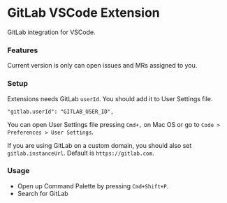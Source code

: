 # GitLab VSCode Extension

GitLab integration for VSCode.

### Features
Current version is only can open issues and MRs assigned to you.

### Setup
Extensions needs GitLab `userId`. You should add it to User Settings file.

`"gitlab.userId": "GITLAB_USER_ID",`

You can open User Settings file pressing `Cmd+,` on Mac OS or go to `Code > Preferences > User Settings`.

If you are using GitLab on a custom domain, you should also set `gitlab.instanceUrl`. Default is `https://gitlab.com`.

### Usage
- Open up Command Palette by pressing `Cmd+Shift+P`.
- Search for GitLab
